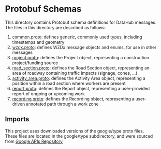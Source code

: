 # Protobuf Schemas

This directory contains Protobuf schema definitions for DataHub messages. The files in this directory are described as follows:

1. [common.proto](common.proto): defines generic, commonly used types, including timestamps and geometry
2. [wzdx.proto](wzdx.proto): defines WZDx message objects and enums, for use in other messages
3. [project.proto](project.proto): defines the Project object, representing a construction project/funding source
4. [road_section.proto](road_section.proto): defines the Road Section object, representing an area of roadway containing traffic impacts (signage, cones, ...)
5. [activity_area.proto](activity_area.proto): defines the Activity Area object, representing a position within a road section where workers are present
6. [report.proto](report.proto): defines the Report object, representing a user-provided report of ongoing or upcoming work
7. [recording.proto](recording.proto): defines the Recording object, representing a user-driven annotated path through a work zone

## Imports

This project uses downloaded versions of the google/type proto files. These files are located in the google/type subdirectory, and were sourced from [Google APIs Repository](https://github.com/googleapis/googleapis/tree/master/google/type)
